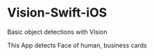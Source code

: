 # Vision-Swift-iOS
Basic object detections with Vision

This App detects Face of human, business cards
